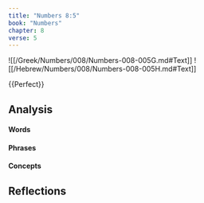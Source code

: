 ```yaml
---
title: "Numbers 8:5"
book: "Numbers"
chapter: 8
verse: 5
---
```

![[/Greek/Numbers/008/Numbers-008-005G.md#Text]]
![[/Hebrew/Numbers/008/Numbers-008-005H.md#Text]]

{{Perfect}}

## Analysis

#### Words

#### Phrases

#### Concepts

## Reflections
